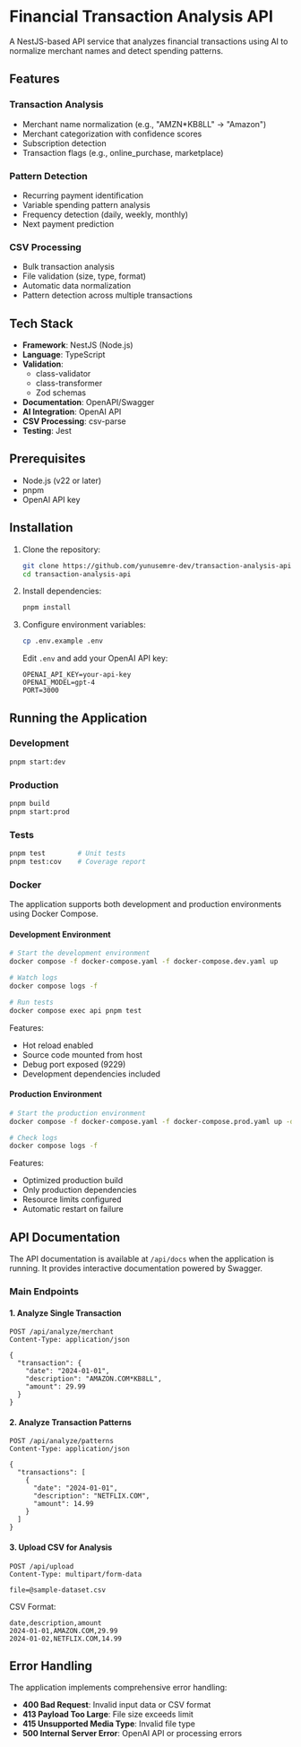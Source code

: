 # Financial Transaction Analysis API

A NestJS-based API service that analyzes financial transactions using AI to normalize merchant names and detect spending patterns.

## Features

### Transaction Analysis

- Merchant name normalization (e.g., "AMZN\*KB8LL" → "Amazon")
- Merchant categorization with confidence scores
- Subscription detection
- Transaction flags (e.g., online_purchase, marketplace)

### Pattern Detection

- Recurring payment identification
- Variable spending pattern analysis
- Frequency detection (daily, weekly, monthly)
- Next payment prediction

### CSV Processing

- Bulk transaction analysis
- File validation (size, type, format)
- Automatic data normalization
- Pattern detection across multiple transactions

## Tech Stack

- **Framework**: NestJS (Node.js)
- **Language**: TypeScript
- **Validation**:
  - class-validator
  - class-transformer
  - Zod schemas
- **Documentation**: OpenAPI/Swagger
- **AI Integration**: OpenAI API
- **CSV Processing**: csv-parse
- **Testing**: Jest

## Prerequisites

- Node.js (v22 or later)
- pnpm
- OpenAI API key

## Installation

1. Clone the repository:

   ```bash
   git clone https://github.com/yunusemre-dev/transaction-analysis-api.git
   cd transaction-analysis-api
   ```

2. Install dependencies:

   ```bash
   pnpm install
   ```

3. Configure environment variables:
   ```bash
   cp .env.example .env
   ```
   Edit `.env` and add your OpenAI API key:
   ```
   OPENAI_API_KEY=your-api-key
   OPENAI_MODEL=gpt-4
   PORT=3000
   ```

## Running the Application

### Development

```bash
pnpm start:dev
```

### Production

```bash
pnpm build
pnpm start:prod
```

### Tests

```bash
pnpm test        # Unit tests
pnpm test:cov    # Coverage report
```

### Docker

The application supports both development and production environments using Docker Compose.

#### Development Environment

```bash
# Start the development environment
docker compose -f docker-compose.yaml -f docker-compose.dev.yaml up

# Watch logs
docker compose logs -f

# Run tests
docker compose exec api pnpm test
```

Features:

- Hot reload enabled
- Source code mounted from host
- Debug port exposed (9229)
- Development dependencies included

#### Production Environment

```bash
# Start the production environment
docker compose -f docker-compose.yaml -f docker-compose.prod.yaml up -d

# Check logs
docker compose logs -f
```

Features:

- Optimized production build
- Only production dependencies
- Resource limits configured
- Automatic restart on failure

## API Documentation

The API documentation is available at `/api/docs` when the application is running. It provides interactive documentation powered by Swagger.

### Main Endpoints

#### 1. Analyze Single Transaction

```http
POST /api/analyze/merchant
Content-Type: application/json

{
  "transaction": {
    "date": "2024-01-01",
    "description": "AMAZON.COM*KB8LL",
    "amount": 29.99
  }
}
```

#### 2. Analyze Transaction Patterns

```http
POST /api/analyze/patterns
Content-Type: application/json

{
  "transactions": [
    {
      "date": "2024-01-01",
      "description": "NETFLIX.COM",
      "amount": 14.99
    }
  ]
}
```

#### 3. Upload CSV for Analysis

```http
POST /api/upload
Content-Type: multipart/form-data

file=@sample-dataset.csv
```

CSV Format:

```csv
date,description,amount
2024-01-01,AMAZON.COM,29.99
2024-01-02,NETFLIX.COM,14.99
```

## Error Handling

The application implements comprehensive error handling:

- **400 Bad Request**: Invalid input data or CSV format
- **413 Payload Too Large**: File size exceeds limit
- **415 Unsupported Media Type**: Invalid file type
- **500 Internal Server Error**: OpenAI API or processing errors
